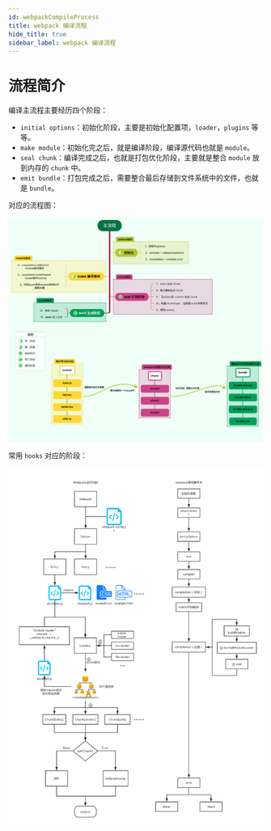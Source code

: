 ```yaml
---
id: webpackCompileProcess
title: webpack 编译流程
hide_title: true
sidebar_label: webpack 编译流程
---
```


# 流程简介

编译主流程主要经历四个阶段：

- `initial options`：初始化阶段，主要是初始化配置项，`loader`，`plugins` 等等。
- `make module`：初始化完之后，就是编译阶段，编译源代码也就是 `module`。
- `seal chunk`：编译完成之后，也就是打包优化阶段，主要就是整合 `module` 放到内存的 `chunk` 中。
- `emit bundle`：打包完成之后，需要整合最后存储到文件系统中的文件，也就是 `bundle`。

对应的流程图：

![webpack-compile-process](../../../static/img/webpack-process.png)

常用 `hooks` 对应的阶段：

![webpack-process](../../../static/img/webpack-process.jpeg)

<div></div>